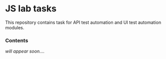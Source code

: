 # JS lab tasks

This repository contains task for API test automation and UI test automation modules.

### Contents

_will appear soon...._
